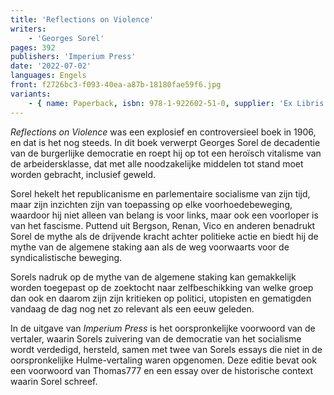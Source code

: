 ```yaml
---
title: 'Reflections on Violence'
writers:
    - 'Georges Sorel'
pages: 392
publishers: 'Imperium Press'
date: '2022-07-02'
languages: Engels
front: f2726bc3-f093-40ea-a87b-18180fae59f6.jpg
variants:
    - { name: Paperback, isbn: 978-1-922602-51-0, supplier: 'Ex Libris', size: { height: 216, width: 140, depth: 18 }, import_price: { currency: USD, amount: 20.4 }, price: 23.99, out_of_stock: 0 }
---
```


*Reflections on Violence* was een explosief en controversieel boek in 1906, en dat is het nog steeds. In dit boek verwerpt Georges Sorel de decadentie van de burgerlijke democratie en roept hij op tot een heroïsch vitalisme van de arbeidersklasse, dat met alle noodzakelijke middelen tot stand moet worden gebracht, inclusief geweld.

Sorel hekelt het republicanisme en parlementaire socialisme van zijn tijd, maar zijn inzichten zijn van toepassing op elke voorhoedebeweging, waardoor hij niet alleen van belang is voor links, maar ook een voorloper is van het fascisme. Puttend uit Bergson, Renan, Vico en anderen benadrukt Sorel de mythe als de drijvende kracht achter politieke actie en biedt hij de mythe van de algemene staking aan als de weg voorwaarts voor de syndicalistische beweging.

Sorels nadruk op de mythe van de algemene staking kan gemakkelijk worden toegepast op de zoektocht naar zelfbeschikking van welke groep dan ook en daarom zijn zijn kritieken op politici, utopisten en gematigden vandaag de dag nog net zo relevant als een eeuw geleden.

In de uitgave van *Imperium Press* is het oorspronkelijke voorwoord van de vertaler, waarin Sorels zuivering van de democratie van het socialisme wordt verdedigd, hersteld, samen met twee van Sorels essays die niet in de oorspronkelijke Hulme-vertaling waren opgenomen. Deze editie bevat ook een voorwoord van Thomas777 en een essay over de historische context waarin Sorel schreef.
